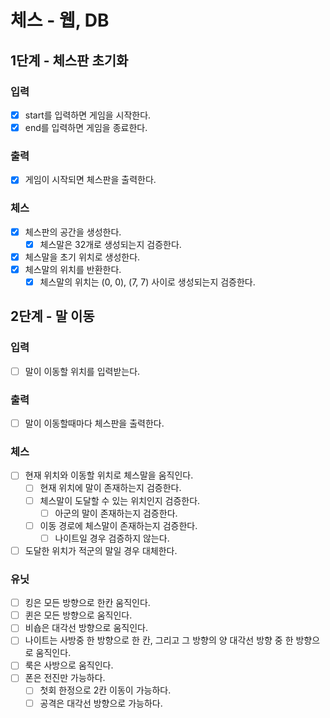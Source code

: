 # 체스 - 웹, DB

## 1단계 - 체스판 초기화

### 입력
- [x] start를 입력하면 게임을 시작한다.
- [x] end를 입력하면 게임을 종료한다.

### 출력
- [x] 게임이 시작되면 체스판을 출력한다.

### 체스 
- [x] 체스판의 공간을 생성한다.
    - [x] 체스말은 32개로 생성되는지 검증한다.
- [x] 체스말을 초기 위치로 생성한다.
- [x] 체스말의 위치를 반환한다.
    - [x] 체스말의 위치는 (0, 0), (7, 7) 사이로 생성되는지 검증한다.

## 2단계 - 말 이동

### 입력
- [ ] 말이 이동할 위치를 입력받는다.

### 출력
- [ ] 말이 이동할때마다 체스판을 출력한다.

### 체스
- [ ] 현재 위치와 이동할 위치로 체스말을 움직인다.
  - [ ] 현재 위치에 말이 존재하는지 검증한다.
  - [ ] 체스말이 도달할 수 있는 위치인지 검증한다.
    - [ ] 아군의 말이 존재하는지 검증한다.
  - [ ] 이동 경로에 체스말이 존재하는지 검증한다.
    - [ ] 나이트일 경우 검증하지 않는다.
- [ ] 도달한 위치가 적군의 말일 경우 대체한다.

### 유닛
- [ ] 킹은 모든 방향으로 한칸 움직인다.
- [ ] 퀸은 모든 방향으로 움직인다.
- [ ] 비숍은 대각선 방향으로 움직인다.
- [ ] 나이트는 사방중 한 방향으로 한 칸, 그리고 그 방향의 양 대각선 방향 중 한 방향으로 움직인다.
- [ ] 룩은 사방으로 움직인다.
- [ ] 폰은 전진만 가능하다.
  - [ ] 첫회 한정으로 2칸 이동이 가능하다.
  - [ ] 공격은 대각선 방향으로 가능하다.
